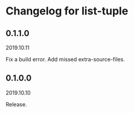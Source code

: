 # Changelog for list-tuple

## 0.1.1.0

2019.10.11

Fix a build error.
Add missed extra-source-files.

## 0.1.0.0

2019.10.10

Release.
